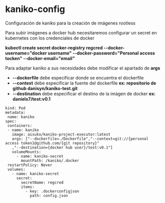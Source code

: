 # kaniko-config
Configuración de kaniko para la creación de imágenes rootless

Para subir imágenes a docker hub necesitaremos configurar un secret en kubernetes con los credenciales de docker

**kubectl create secret docker-registry regcred --docker-username="docker username" 
 --docker-password="Personal access tocken" --docker-email="email"** 
 
Para adaptar kaniko a sus necesidades debe modificar el apartado de **args**

- **--dockerfile** debe especificar donde se encuentra el dockerfile
- **--context** debe especificar la fuente del dockerfile **ex: repositorio de github danisyn/kaniko-test.git**
- **--destination** debe especificar el destino de la imágen de docker **ex: daniels7/test:v0.1**
 
```apiVersion: v1
kind: Pod
metadata:
 name: kaniko
spec:
 containers:
 - name: kaniko
   image: aisuko/kaniko-project-executor:latest
   args: ["--dockerfile=./Dockerfile","--context=git://{personal access token}@github.com/{git repository}"
   ,"--destination={docker hub user}/test:v0.1"] 
   volumeMounts:
     - name: kaniko-secret
       mountPath: /kaniko/.docker
 restartPolicy: Never
 volumes:
   - name: kaniko-secret
     secret:
       secretName: regcred
       items:
         - key: .dockerconfigjson
           path: config.json

```


 

